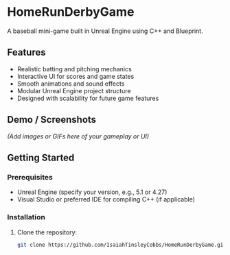 # HomeRunDerbyGame
A baseball mini-game built in Unreal Engine using C++ and Blueprint.


## Features

- Realistic batting and pitching mechanics
- Interactive UI for scores and game states
- Smooth animations and sound effects
- Modular Unreal Engine project structure
- Designed with scalability for future game features

## Demo / Screenshots

*(Add images or GIFs here of your gameplay or UI)*

## Getting Started

### Prerequisites

- Unreal Engine (specify your version, e.g., 5.1 or 4.27)
- Visual Studio or preferred IDE for compiling C++ (if applicable)

### Installation

1. Clone the repository:

   ```bash
   git clone https://github.com/IsaiahTinsleyCobbs/HomeRunDerbyGame.git

